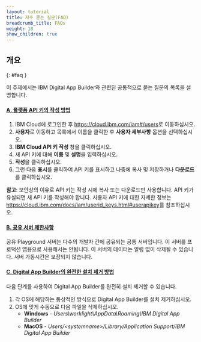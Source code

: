 ```yaml
---
layout: tutorial
title: 자주 묻는 질문(FAQ)
breadcrumb_title: FAQs
weight: 18
show_children: true
---
```

<!-- NLS_CHARSET=UTF-8 -->
## 개요
{: #faq }

이 주제에서는 IBM Digital App Builder와 관련된 공통적으로 묻는 질문의 목록을 설명합니다.

<div class="panel-group accordion" id="mfp-dab-faqs" role="tablist">
    <div class="panel panel-default">
        <div class="panel-heading" role="tab" id="mfp-dab-faq1">
            <h4 class="panel-title">
                <a role="button" data-toggle="collapse" data-parent="#mfp-dab-faqs" href="#collapse-mfp-dab-faq1" aria-expanded="true" aria-controls="collapse-mfp-dab-faq1"><b>A. 플랫폼 API 키의 작성 방법</b></a>
            </h4>
        </div>
        <div id="collapse-mfp-dab-faq1" class="panel-collapse collapse" role="tabpanel" aria-labelledby="mfp-dab-faq1">
            <div class="panel-body">
                <p>
                    <ol>
                        <li>IBM Cloud에 로그인한 후 <a href="https://cloud.ibm.com/iam#/users" target="_blank">https://cloud.ibm.com/iam#/users</a>로 이동하십시오.</li>
                        <li><b>사용자</b>로 이동하고 목록에서 이름을 클릭한 후 <b>사용자 세부사항</b> 옵션을 선택하십시오.</li>
                        <li><b>IBM Cloud API 키 작성</b> 창을 클릭하십시오.</li>
                        <li>새 API 키에 대해 <b>이름</b> 및 <b>설명</b>을 입력하십시오.</li>
                        <li><b>작성</b>을 클릭하십시오.</li>
                        <li>그런 다음 <b>표시</b>를 클릭하여 API 키를 표시하고 나중에 복사 및 저장하거나 <b>다운로드</b>를 클릭하십시오.</li>
                    </ol>
                    <b>참고</b>: 보안상의 이유로 API 키는 작성 시에 복사 또는 다운로드만 사용합니다. API 키가 유실되면 새 API 키를 작성해야 합니다. 사용자 API 키에 대한 자세한 정보는 <a href="https://cloud.ibm.com/docs/iam/userid_keys.html#userapikey">https://cloud.ibm.com/docs/iam/userid_keys.html#userapikey</a>를 참조하십시오.
                </p>
            </div>
        </div>      
    </div>
    <div class="panel panel-default">
        <div class="panel-heading" role="tab" id="mfp-dab-faq2">
            <h4 class="panel-title">
                <a role="button" data-toggle="collapse" data-parent="#mfp-dab-faqs" href="#collapse-mfp-dab-faq2" aria-expanded="true" aria-controls="collapse-mfp-dab-faq2"><b>B. 공유 서버 제한사항</b></a>
            </h4>
        </div>
        <div id="collapse-mfp-dab-faq2" class="panel-collapse collapse" role="tabpanel" aria-labelledby="mfp-dab-faq2">
            <div class="panel-body">
                  <p>공유 Playground 서버는 다수의 개발자 간에 공유되는 공통 서버입니다. 이 서버를 프로덕션 앱용으로 사용해서는 안됩니다. 이 서버의 데이터는 알림 없이 삭제될 수 있습니다. 서버 가동시간은 보장되지 않습니다.</p>
            </div>
        </div>      
    </div>
    <div class="panel panel-default">
        <div class="panel-heading" role="tab" id="mfp-dab-faq3">
            <h4 class="panel-title">
                <a role="button" data-toggle="collapse" data-parent="#mfp-dab-faqs" href="#collapse-mfp-dab-faq3" aria-expanded="true" aria-controls="collapse-mfp-dab-faq3"><b>C. Digital App Builder의 완전한 설치 제거 방법</b></a>
            </h4>
        </div>
        <div id="collapse-mfp-dab-faq3" class="panel-collapse collapse" role="tabpanel" aria-labelledby="mfp-dab-faq3">
            <div class="panel-body">
                  <p>다음 단계를 사용하여 Digital App Builder를 완전히 설치 제거할 수 있습니다.
                  <ol><li>각 OS에 해당하는 통상적인 방식으로 Digital App Builder를 설치 제거하십시오.</li>
                      <li>OS에 맞게 수동으로 다음 파일을 삭제하십시오.
                      <ul><li><b>Windows</b> - <i>Users\worklight\AppData\Roaming\IBM Digital App Builder</i></li>
                          <li><b>MacOS</b> - <i>Users/&lt;systemname&gt;/Library/Application Support/IBM Digital App Builder</i></li>
                      </ul></li>
                  </ol></p>
            </div>
        </div>      
    </div>
</div>
<p>&nbsp;</p>       
